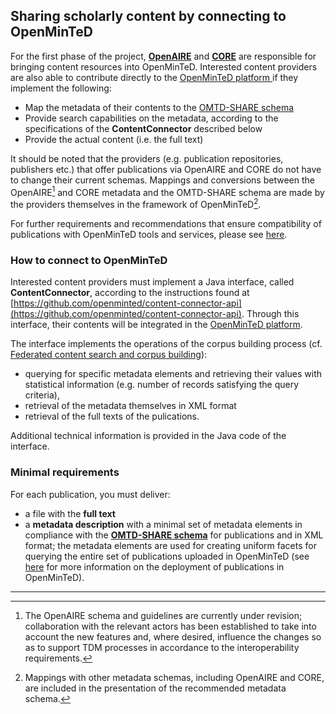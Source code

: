 ## Sharing scholarly content by connecting to OpenMinTeD

For the first phase of the project, [**OpenAIRE**](https://www.openaire.eu/) and [**CORE**](https://core.ac.uk/) are responsible for bringing content resources into OpenMinTeD. Interested content providers are also able to contribute directly to the [OpenMinTeD platform ](https://services.openminted.eu)if they implement the following:

* Map the metadata of their contents to the [OMTD-SHARE schema](/the_omtd-share_metadata_schema.md)
* Provide search capabilities on the metadata, according to the specifications of the **ContentConnector** described below
* Provide the actual content \(i.e. the full text\)

It should be noted that the providers \(e.g. publication repositories, publishers etc.\) that offer publications via OpenAIRE and CORE do not have to change their current schemas. Mappings and conversions between the OpenAIRE[^1] and CORE metadata and the OMTD-SHARE schema are made by the providers themselves in the framework of OpenMinTeD[^2].

For further requirements and recommendations that ensure compatibility of publications with OpenMinTeD tools and services, please see [here](/recommendations-for-publishers.md).

### How to connect to OpenMinTeD

Interested content providers must implement a Java interface, called **ContentConnector**, according to the instructions found at [https://github.com/openminted/content-connector-api](https://github.com/openminted/content-connector-api). Through this interface, their contents will be integrated in the [OpenMinTeD platform](https://services.openminted.eu).

The interface implements the operations of the corpus building process \(cf. [Federated content search and corpus building](/deployment-scenario-of-publications-in-openminted.md)\):

* querying for specific metadata  elements and retrieving their values with statistical information \(e.g. number of records satisfying the query criteria\), 
* retrieval of the metadata themselves in XML format 
* retrieval of the full texts of the pulications.

Additional technical information is provided in the Java code of the interface.

### Minimal requirements

For each publication, you must deliver:

* a file with the **full text** 
* a **metadata description** with a minimal set of metadata elements in compliance with the [**OMTD-SHARE schema**](/the_omtd-share_metadata_schema.md) for publications and in XML format; the metadata elements are used for creating uniform facets for querying the entire set of publications uploaded in OpenMinTeD \(see [here](/deployment-scenario-of-publications-in-openminted.md) for more information on the deployment of publications in OpenMinTeD\).

---

[^1]: The OpenAIRE schema and guidelines are currently under revision; collaboration with the relevant actors has been established to take into account the new features and, where desired, influence the changes so as to support TDM processes in accordance to the interoperability requirements.

[^2]: Mappings with other metadata schemas, including OpenAIRE and CORE, are included in the presentation of the recommended metadata schema.

